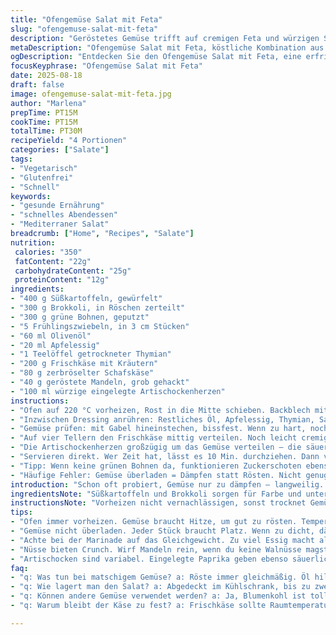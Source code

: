 ```yaml
---
title: "Ofengemüse Salat mit Feta"
slug: "ofengemuse-salat-mit-feta"
description: "Geröstetes Gemüse trifft auf cremigen Feta und würzigen Schafskäse. Knackige Texturen von Nüssen und eine pikante Marinade bringen Kontrast. Leicht abgewandelt mit Süßkartoffeln und Brokkoli. Ohne Eier, glutenfrei, vegetarisch. Perfekt als sättigender Salat oder leichtes Hauptgericht. Die Hitze des Ofens karamellisiert das Gemüse, der Essig bringt Säure, Kräuter Tiefe. Einfach, aber raffiniert. Einfach in einer Schüssel. Ideale Resteverwertung. Wer Brokkoli nicht mag, kann Blumenkohl nehmen, statt harter Nüsse Mandeln. Schmort und röstet, bis Aroma intensiv ist. Eine Prise Salz entscheidet über Geschmack. Nicht nur ein Salat, sondern fast eine kleine Mahlzeit mit Texturspiel und Aromaexplosion."
metaDescription: "Ofengemüse Salat mit Feta, köstliche Kombination aus geröstetem Gemüse und cremigem Käse. Perfekt für jeden Anlass."
ogDescription: "Entdecken Sie den Ofengemüse Salat mit Feta, eine erfrischende Wahl für gesunde Mahlzeiten."
focusKeyphrase: "Ofengemüse Salat mit Feta"
date: 2025-08-18
draft: false
image: ofengemuse-salat-mit-feta.jpg
author: "Marlena"
prepTime: PT15M
cookTime: PT15M
totalTime: PT30M
recipeYield: "4 Portionen"
categories: ["Salate"]
tags:
- "Vegetarisch"
- "Glutenfrei"
- "Schnell"
keywords:
- "gesunde Ernährung"
- "schnelles Abendessen"
- "Mediterraner Salat"
breadcrumb: ["Home", "Recipes", "Salate"]
nutrition: 
 calories: "350"
 fatContent: "22g"
 carbohydrateContent: "25g"
 proteinContent: "12g"
ingredients:
- "400 g Süßkartoffeln, gewürfelt"
- "300 g Brokkoli, in Röschen zerteilt"
- "300 g grüne Bohnen, geputzt"
- "5 Frühlingszwiebeln, in 3 cm Stücken"
- "60 ml Olivenöl"
- "20 ml Apfelessig"
- "1 Teelöffel getrockneter Thymian"
- "200 g Frischkäse mit Kräutern"
- "80 g zerbröselter Schafskäse"
- "40 g geröstete Mandeln, grob gehackt"
- "100 ml würzige eingelegte Artischockenherzen"
instructions:
- "Ofen auf 220 °C vorheizen, Rost in die Mitte schieben. Backblech mit Backpapier auslegen. Süßkartoffeln, Brokkoli, grüne Bohnen und Frühlingszwiebeln mit 40 ml Öl vermengen. Salzen, pfeffern – nicht sparsam dabei. Gemüse gleichmäßig verteilen. Nicht überladen, sonst rösten sie nicht richtig. Ca. 14–16 Minuten backen. Dabei auf Farbe achten: die Süßkartoffeln sollten goldbraun mit ein paar dunklen Stellen sein, Brokkoli samtig-grün und etwas knusprig."
- "Inzwischen Dressing anrühren: Restliches Öl, Apfelessig, Thymian, Salz, Pfeffer in Schüssel schwenken. Empfehlung: vorsichtig abschmecken, zu viel Essig dominiert. Lieber später nachwürzen."
- "Gemüse prüfen: mit Gabel hineinstechen, bissfest. Wenn zu hart, noch 3 Minuten ergänzen, dabei gelegentlich wenden. So vermeidet ihr matschige Stellen – mein Fehler beim ersten Versuch."
- "Auf vier Tellern den Frischkäse mittig verteilen. Noch leicht cremig, nicht zu kalt. Darauf das lauwarme Gemüse schichten. Schafskäse und Mandeln locker darüberstreuen. Mandeln sorgen für Crunch und erden das Gericht. Keine Walnüsse? Dann gehackte Haselnüsse oder Pekannüsse nehmen."
- "Die Artischockenherzen großzügig um das Gemüse verteilen – die säuerlich-scharfe Würze spielt mit dem cremigen Käse. Zum Schluss mit dem Dressing beträufeln. Nicht nass machen, eher sparsam, sonst wird Frischkäse wässrig."
- "Servieren direkt. Wer Zeit hat, lässt es 10 Min. durchziehen. Dann verbinden sich Aromen besser."
- "Tipp: Wenn keine grünen Bohnen da, funktionieren Zuckerschoten ebenso. Süßkartoffel kann man auch durch Karotten ersetzen – süß und erdig. Frischkäse kann durch griechischen Joghurt ersetzt werden – falls leichter gewünscht."
- "Häufige Fehler: Gemüse überladen = Dämpfen statt Rösten. Nicht genug Öl = trockene Stücke. Zu kurz rösten = fade, keine Röstaromen. Essig zu früh drauf, macht alles matschig. Dressing immer zuletzt, kurz vor dem Servieren dazugeben."
introduction: "Schon oft probiert, Gemüse nur zu dämpfen – langweilig. Rösten bei hoher Temperatur bringt eine ungeahnte Tiefe, eine leichte Süße durch Karamellisierung. Kombination mit cremigem Frischkäse und fettreichem Feta bringt eine fantastische Balance. Nüsse geben Knackiges, eingelegte Artischocken die nötige Säure. Kleine Zutaten-Änderungen machen großen Unterschied. Süßkartoffeln statt Spargel bringen Süße, Brokkoli hat angenehm festen Biss. Das Dressing mit Apfelessig ist milder als Balsamico, rundet ab ohne zu dominieren. Ein Gericht, das sättigt ohne zu belasten. Mein Longtime-Favorit, der nie enttäuscht und rasch geht."
ingredientsNote: "Süßkartoffeln und Brokkoli sorgen für Farbe und unterschiedliche Texturen. Grünes Gemüse nicht zu fein schneiden, sonst geht Biss verloren. Frühlingszwiebeln geben kräftige Schärfe, lieber nicht durch Lauch ersetzen, Geschmack wird schwach. Olivenöl bei hoher Hitze schmeckt anders und entwickelt Aroma. Für Essig eigne ich mir einen milden Apfelessig oder weißen Balsamico an, die Essenz wird leichter. Mandeln sind mild und aromatisch, wenn allergisch reagiert, Sonnenblumenkerne nehmen. Frischkäse sorgt für cremige Textur, mit Kräutern noch besser, aber neutraler Sahnejoghurt geht auch. Artischocken können gegen andere säuerliche Antipasti getauscht werden, z. B. eingelegte Paprika."
instructionsNote: "Vorheizen nicht vernachlässigen, sonst trocknet Gemüse aus oder gart ungleichmäßig. Öl sorgt für bessere Wärmeleitung und Farbe. Röstaromen entwickeln sich bei offenem Backblech, das Gemüse darf nicht zu dicht liegen. Ich drehe das Blech nach der Hälfte kurz, wenn der Ofen uneben heizt. Gemüse immer mit Fingertest prüfen: süßkartoffeln sollten weich sein mit leichtem Widerstand, Brokkoli knackig, nicht matschig, grüne Bohnen haben einen leichten Widerstand. Dressing zuletzt zugeben, sonst weicht Käse und Gemüse zu sehr durch. Das Anrichten mit Frischkäse als Basis sorgt für optischen Kontrast und Texturvielfalt. Wer Zeit hat, lässt das Dressing zuvor stehen, um den Thymian Geschmack zu intensivieren."
tips:
- "Ofen immer vorheizen. Gemüse braucht Hitze, um gut zu rösten. Temperatur ab 220 Grad sorgt für Karamellisierung. Die richtige Menge Öl verhindert Trockenheit. Immer das Gemüse gut salzen und pfeffern. Geht nichts über frischen Thymian, der gibt dem Dressing Tiefe."
- "Gemüse nicht überladen. Jeder Stück braucht Platz. Wenn zu dicht, dämpfen sie nur. Bekomme die perfekte Konsistenz: süßkartoffeln weich, Brokkoli knackig. Auch Abwechslung erlaubt. Zuckerschoten statt Bohnen sind lecker und süß."
- "Achte bei der Marinade auf das Gleichgewicht. Zu viel Essig macht alles sauer. Lieber am Ende nachwürzen. Das Dressing gibt dem Gericht den Feinschliff. Frischkäse rundet alles cremig ab, der Feta bringt salzige Akzente."
- "Nüsse bieten Crunch. Wirf Mandeln rein, wenn du keine Walnüsse magst. Feine Texturen kommen gut zur Geltung. Lass das Gemüse ruhig einige Minuten ziehen. Aromen verbinden sich besser. Manchmal lohnt Geduld."
- "Artischocken sind variabel. Eingelegte Paprika geben ebenso säuerliche Noten. Frischkäse kann mit griechischem Joghurt ersetzt werden, falls du was Leichteres willst. Bereite alles vor. Organisier dich, damit du schnell und effizient arbeiten kannst."
faq:
- "q: Was tun bei matschigem Gemüse? a: Röste immer gleichmäßig. Öl hilft, gibt Aroma. Achte, dass sie nicht überladen sind. Wenn du das Gefühl hast, dass sie überwältigt sind - kürze die Kochzeit. Nachjustieren ist wichtig."
- "q: Wie lagert man den Salat? a: Abgedeckt im Kühlschrank, bis zu zwei Tage haltbar. Aber Dressing separat aufbewahren. Es macht den Käse matschig. Mehr Frische bringt, ankurbeln Aromen einfach selbst."
- "q: Können andere Gemüse verwendet werden? a: Ja, Blumenkohl ist toll. Zuckerschoten auch. Karotten bringen Süße. Flexible Rezepte sind der Schlüssel. So kann man jeder Saison etwas Neues geben."
- "q: Warum bleibt der Käse zu fest? a: Frischkäse sollte Raumtemperatur haben. Das macht ihn gut streichfähig. Wenn er zu hart ist, kann er auch nicht richtig mit dem Gemüse harmonieren. Zuerst in die Mikrowelle? Kurz, nur 10 Sekunden."

---
```

